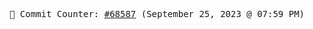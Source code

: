 <p align="center">
    <samp>
        📮 Commit Counter: <a href="https://github.com/Javascript-void0/Javascript-void0/commits/main">#68587</a> (September 25, 2023 @ 07:59 PM)
    </samp>
</p>